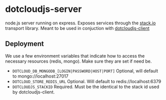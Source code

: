 # dotcloudjs-server
node.js server running on express. Exposes services through the [stack.io](https://github.com/dotcloud/stack.io) transport library. Meant to be used in conjuction with [dotcloudjs-client](https://github.com/dotcloud/dotcloudjs-client)

## Deployment
We use a few environment variables that indicate how to access the necessary resources (redis, mongo). Make sure they are set if need be.

* `DOTCLOUD_DB_MONGODB_[LOGIN|PASSWORD|HOST|PORT]` Optional, will default to mongo://localhost:27017
* `DOTCLOUD_STORE_REDIS_URL` Optional. Will default to redis://localhost:6379
* `DOTCLOUDJS_STACKID` Required. Must be the identical to the stack id used by dotcloudjs-client.
